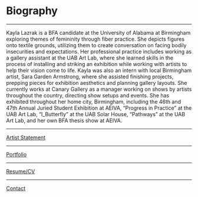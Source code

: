 # Biography

* * *

Kayla Lazrak is a BFA candidate at the University of Alabama at Birmingham exploring themes of femininity through fiber practice. She depicts figures onto textile grounds, utilizing them to create conversation on facing bodily insecurities and expectations. Her professional practice includes working as a gallery assistant at the UAB Art Lab, where she learned skills in the process of installing and striking an exhibition while working with artists to help their vision come to life. Kayla was also an intern with local Birmingham artist, Sara Garden Armstrong, where she assisted finishing projects, prepping pieces for exhibition aesthetics and planning gallery layouts. She currently works at Canary Gallery as a manager working on shows by artists throughout the country, directing show setups and events. She has exhibited throughout her home city, Birmingham, including the 46th and 47th Annual Juried Student Exhibition at AEIVA, “Progress in Practice” at the UAB Art Lab, “I_Butterfly” at the UAB Solar House, “Pathways” at the UAB Art Lab, and her own BFA thesis show at AEIVA.

* * *

[Artist Statement](http://www.kaylalazrak.com/artist-statement)

* * *

[Portfolio](http://www.kaylalazrak.com/portfolio)

* * *

[Resume/CV](http://www.kaylalazrak.com/Resume-CV)

* * *

[Contact](http://www.kaylalazrak.com/Contact)

